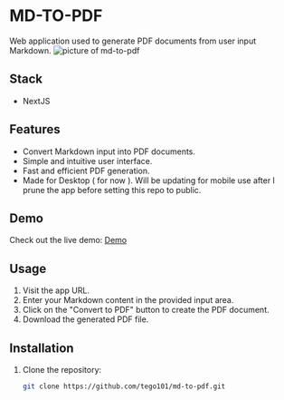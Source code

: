 # MD-TO-PDF

Web application used to generate PDF documents from user input Markdown.
![picture of md-to-pdf](https://md-to-pdf.vercel.app/ss.png)

## **Stack**

- NextJS

## Features

- Convert Markdown input into PDF documents.
- Simple and intuitive user interface.
- Fast and efficient PDF generation.
- Made for Desktop ( for now ). Will be updating for mobile use after I prune the app before setting this repo to public.

## Demo

Check out the live demo: [Demo](https://md-to-pdf.vercel.app/)

## Usage

1. Visit the app URL.
2. Enter your Markdown content in the provided input area.
3. Click on the "Convert to PDF" button to create the PDF document.
4. Download the generated PDF file.

## Installation

1. Clone the repository:

   ```bash
   git clone https://github.com/tego101/md-to-pdf.git
   ```
